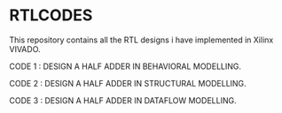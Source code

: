 # RTLCODES
This repository contains all the RTL designs i have implemented in Xilinx VIVADO.


CODE 1 : DESIGN A HALF ADDER IN BEHAVIORAL MODELLING.

CODE 2 : DESIGN A HALF ADDER IN STRUCTURAL MODELLING.

CODE 3 : DESIGN A HALF ADDER IN DATAFLOW MODELLING.
